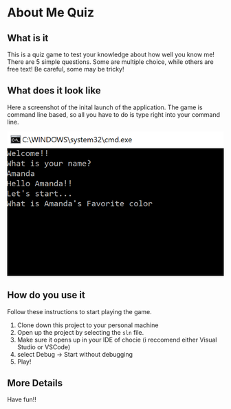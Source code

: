# About Me Quiz

## What is it
This is a quiz game to test your knowledge about how well you know me!
There are 5 simple questions. Some are multiple choice, while others are free text!
Be careful, some may be tricky!


## What does it look like
Here a screenshot of the inital launch of the application. 
The game is command line based, so all you have to do is type right into your command line. 

![LabOneImaeg](Lab1Image.png)

## How do you use it
Follow these instructions to start playing the game. 

1. Clone down this project to your personal machine
2. Open up the project  by selecting the `sln` file. 
3. Make sure it opens up in your IDE of chocie (i reccomend either Visual Studio or VSCode)
4. select Debug -> Start without debugging
5. Play!

## More Details
Have fun!!